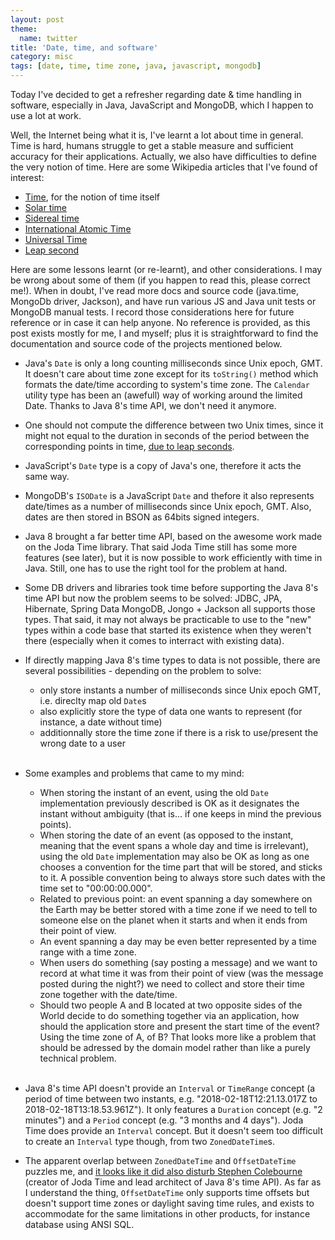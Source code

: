 ```yaml
---
layout: post
theme:
  name: twitter
title: 'Date, time, and software'
category: misc
tags: [date, time, time zone, java, javascript, mongodb]
---
```

Today I've decided to get a refresher regarding date & time handling in software, especially in Java, JavaScript and MongoDB, which I happen to use a lot at work.

Well, the Internet being what it is, I've learnt a lot about time in general. Time is hard, humans struggle to get a stable measure and sufficient accuracy for their applications. Actually, we also have difficulties to define the very notion of time. Here are some Wikipedia articles that I've found of interest:
* [Time](https://en.wikipedia.org/wiki/Time), for the notion of time itself
* [Solar time](https://en.wikipedia.org/wiki/Solar_time)
* [Sidereal time](https://en.wikipedia.org/wiki/Sidereal_time)
* [International Atomic Time](https://en.wikipedia.org/wiki/International_Atomic_Time)
* [Universal Time](https://en.wikipedia.org/wiki/Universal_Time)
* [Leap second](https://en.wikipedia.org/wiki/Leap_second)

Here are some lessons learnt (or re-learnt), and other considerations. I may be wrong about some of them (if you happen to read this, please correct me!). When in doubt, I've read more docs and source code (java.time, MongoDb driver, Jackson), and have run various JS and Java unit tests or MongoDB manual tests.
I record those considerations here for future reference or in case it can help anyone. No reference is provided, as this post exists mostly for me, I and myself; plus it is straightforward to find the documentation and source code of the projects mentioned below.

* Java's `Date` is only a long counting milliseconds since Unix epoch, GMT. It doesn't care about time zone except for its `toString()` method which formats the date/time according to system's time zone. The `Calendar` utility type has been an (awefull) way of working around the limited Date. Thanks to Java 8's time API, we don't need it anymore.

* One should not compute the difference between two Unix times, since it might not equal to the duration in seconds of the period between the corresponding points in time, [due to leap seconds](https://en.wikipedia.org/wiki/Unix_time#Leap_seconds).

* JavaScript's `Date` type is a copy of Java's one, therefore it acts the same way.

* MongoDB's `ISODate` is a JavaScript `Date` and thefore it also represents date/times as a number of milliseconds since Unix epoch, GMT. Also, dates are then stored in BSON as 64bits signed integers.

* Java 8 brought a far better time API, based on the awesome work made on the Joda Time library. That said Joda Time still has some more features (see later), but it is now possible to work efficiently with time in Java. Still, one has to use the right tool for the problem at hand.

* Some DB drivers and libraries took time before supporting the Java 8's time API but now the problem seems to be solved: JDBC, JPA, Hibernate, Spring Data MongoDB, Jongo + Jackson all supports those types. That said, it may not always be practicable to use to the "new" types within a code base that started its existence when they weren't there (especially when it comes to interract with existing data).

* If directly mapping Java 8's time types to data is not possible, there are several possibilities - depending on the problem to solve:
  * only store instants a number of milliseconds since Unix epoch GMT, i.e. direclty map old `Date`s
  * also explicitly store the type of data one wants to represent (for instance, a date without time)
  * additionnally store the time zone if there is a risk to use/present the wrong date to a user<br><br>

* Some examples and problems that came to my mind:
  * When storing the instant of an event, using the old `Date` implementation previously described is OK as it designates the instant without ambiguity (that is... if one keeps in mind the previous points).
  * When storing the date of an event (as opposed to the instant, meaning that the event spans a whole day and time is irrelevant), using the old `Date` implementation may also be OK as long as one chooses a convention for the time part that will be stored, and sticks to it. A possible convention being to always store such dates with the time set to "00:00:00.000".
  * Related to previous point: an event spanning a day somewhere on the Earth may be better stored with a time zone if we need to tell to someone else on the planet when it starts and when it ends from their point of view.
  * An event spanning a day may be even better represented by a time range with a time zone.
  * When users do something (say posting a message) and we want to record at what time it was from their point of view (was the message posted during the night?) we need to collect and store their time zone together with the date/time.
  * Should two people A and B located at two opposite sides of the World decide to do something together via an application, how should the application store and present the start time of the event? Using the time zone of A, of B? That looks more like a problem that should be adressed by the domain model rather than like a purely technical problem.<br><br>

* Java 8's time API doesn't provide an `Interval` or `TimeRange` concept (a period of time between two instants, e.g. "2018-02-18T12:21.13.017Z to 2018-02-18T13:18.53.961Z"). It only features a `Duration` concept (e.g. "2 minutes") and a `Period` concept (e.g. "3 months and 4 days"). Joda Time does provide an `Interval` concept. But it doesn't seem too difficult to create an `Interval` type though, from two `ZonedDateTime`s.

* The apparent overlap between `ZonedDateTime` and `OffsetDateTime` puzzles me, and [it looks like it did also disturb Stephen Colebourne](https://github.com/ThreeTen/threeten/issues/148) (creator of Joda Time and lead architect of Java 8's time API). As far as I understand the thing, `OffsetDateTime` only supports time offsets but doesn't support time zones or daylight saving time rules, and exists to accommodate for the same limitations in other products, for instance database using ANSI SQL.
